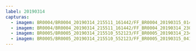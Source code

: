 ```yaml
---
label: 20190314
capturas:
  - imagem: BR0004/BR0004_20190314_215511_161442/FF_BR0004_20190315_014635_891_0274944.fits_maxpixel.jpg
  - imagem: BR0004/BR0004_20190314_215511_161442/FF_BR0004_20190314_230503_637_0081664.fits_maxpixel.jpg
  - imagem: BR0005/BR0005_20190314_215510_552123/FF_BR0005_20190314_234030_921_0123904.fits_maxpixel.jpg
  - imagem: BR0005/BR0005_20190314_215510_552123/FF_BR0005_20190315_041934_413_0457728.fits_maxpixel.jpg
---
```

